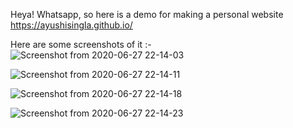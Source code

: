 Heya! Whatsapp, so here is a demo for making a personal website
https://ayushisingla.github.io/

Here are some screenshots of it :- 
![Screenshot from 2020-06-27 22-14-03](https://user-images.githubusercontent.com/62255672/85927441-adaab200-b8c3-11ea-8071-5da62644fba2.png)

![Screenshot from 2020-06-27 22-14-11](https://user-images.githubusercontent.com/62255672/85927440-ad121b80-b8c3-11ea-97a5-ec5248b090c3.png)

![Screenshot from 2020-06-27 22-14-18](https://user-images.githubusercontent.com/62255672/85927439-ac798500-b8c3-11ea-9f8a-88e0980bad6f.png)

![Screenshot from 2020-06-27 22-14-23](https://user-images.githubusercontent.com/62255672/85927438-aaafc180-b8c3-11ea-9cef-9a99f1ade4d0.png)

